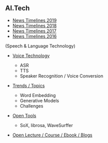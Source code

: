 ## AI.Tech 

* [News Timelines 2019](https://github.com/knlee-voice/AI.Tech/blob/master/NewsTimeline2019.md)
* [News Timelines 2018](https://github.com/knlee-voice/AI.Tech/blob/master/NewsTimeline2018.md)
* [News Timelines 2017](https://github.com/knlee-voice/AI.Tech/blob/master/NewsTimeline2017.md)
* [News Timelines 2016](https://github.com/knlee-voice/AI.Tech/blob/master/NewsTimeline2016.md)

(Speech & Language Technology)  
* [Voice Technology](https://github.com/knlee-voice/AI.Tech/blob/master/VoiceTech.md)
  - ASR
  - TTS
  - Speaker Recognition / Voice Conversion   

* [Trends / Topics](https://github.com/knlee-voice/AI.Tech/blob/master/TrendsTopics.md)
  - Word Embedding
  - Generative Models
  - Challenges 

* [Open Tools](https://github.com/knlee-voice/AI.Tech/blob/master/OpenTools.md)
  - SoX, librosa, WaveSurffer 
  
* [Open Lecture / Course / Ebook / Blogs](https://github.com/knlee-voice/AI.Tech/blob/master/OpenCourseBook.md)

